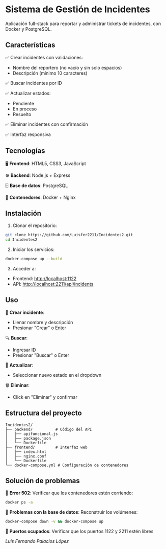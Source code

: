 # Sistema de Gestión de Incidentes  

Aplicación full-stack para reportar y administrar tickets de incidentes, con Docker y PostgreSQL.  

## Características  

✅ Crear incidentes con validaciones:  
- Nombre del reportero (no vacío y sin solo espacios)  
- Descripción (mínimo 10 caracteres)  

✅ Buscar incidentes por ID  

✅ Actualizar estados:  
- Pendiente  
- En proceso  
- Resuelto  

✅ Eliminar incidentes con confirmación  

✅ Interfaz responsiva 

## Tecnologías  

🖥️ **Frontend**: HTML5, CSS3, JavaScript  

⚙️ **Backend**: Node.js + Express  

🗄️ **Base de datos**: PostgreSQL  

🐳 **Contenedores**: Docker + Nginx  

## Instalación  

1. Clonar el repositorio:  
```bash
git clone https://github.com/Luisfer2211/Incidentes2.git
cd Incidentes2
```

2. Iniciar los servicios:  
```bash
docker-compose up --build
```

3. Acceder a:  
- Frontend: [http://localhost:1122](http://localhost:1122)  
- API: [http://localhost:2211/api/incidents](http://localhost:2211/api/incidents)  

## Uso  

📝 **Crear incidente**:  
- Llenar nombre y descripción  
- Presionar "Crear" o Enter  

🔍 **Buscar**:  
- Ingresar ID  
- Presionar "Buscar" o Enter  

🔄 **Actualizar**:  
- Seleccionar nuevo estado en el dropdown  

🗑️ **Eliminar**:  
- Click en "Eliminar" y confirmar  

## Estructura del proyecto  

```
Incidentes2/
├── backend/          # Código del API
│   ├── apifuncional.js
│   ├── package.json
│   └── Dockerfile
├── frontend/         # Interfaz web
│   ├── index.html
│   ├── nginx.conf
│   └── Dockerfile
└── docker-compose.yml # Configuración de contenedores
```

## Solución de problemas  

🔧 **Error 502**: Verificar que los contenedores estén corriendo:  
```bash
docker ps -a
```  

🔧 **Problemas con la base de datos**: Reconstruir los volúmenes:  
```bash
docker-compose down -v && docker-compose up
```  

🔧 **Puertos ocupados**: Verificar que los puertos 1122 y 2211 estén libres  





*Luis Fernando Palacios López*
